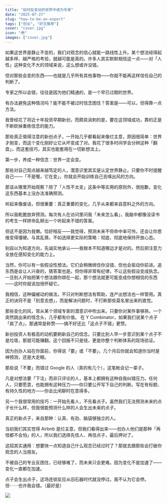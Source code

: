 ```yaml
---
title: "如何在变动的世界中成为专家"
date: "2025-07-27"
slug: "how-to-be-an-expert"
tags: ["创业", "好文推荐"]
cover: "cover.jpg"
icon: "😎"
images: ["cover.jpg"]
---
```

如果这世界是静止不变的，我们对观念的信心就能一路线性上升。某个想法经得起越多样、越严格的考验，就越可能是真的。许多人其实默默相信这一点——对「人性」这种变化不大的领域来说，这么想或许没错。



但对那些会变的东西——也就是几乎所有其他事物——你就不能再这样信任自己的判断了。



专家之所以会错，往往是因为他们精通的，是一个早已过期的世界。



有办法避免这种情况吗？能不能不被过时信念困住？答案是——可以，但得靠一点方法。



我曾经花了将近十年投资早期新创，而颇具讽刺的是，要在这领域成功，靠的正是不断砍掉重练信念的能力。



那些真正值得注意的新创点子，一开始几乎都看起来像烂主意，原因很简单：世界才刚变，而这个变化刚好让它从坏变成了对。我花了很多时间学会分辨这种「翻盘」，而这套技巧，其实也能套用在一切新想法上。



第一步，养成一种信念：世界一定会变。



那些对自己观点越来越笃定的人，潜意识里其实是认定世界静止。只要你不时提醒自己——「不是喔，它在变」，你就会开始训练自己去嗅出风的方向。



那该从哪里开始观察？除了「人性不太变」这条中等实用的原则外，很抱歉，变化这东西基本上没办法准确预测。



听起来像废话，但很重要：真正重要的变化，几乎从来都来自意料之外的方向。



所以我乾脆放弃预测。每次有人在访问里问我「未来怎么看」，我脑中都像没读书的考生一样拼命乱掰出一个听起来不错的答案。



但这不是因为我懒。恰好相反——我觉得，预测未来不但命中率可怜，还会让你思维变得僵硬。与其乱猜，不如选择更实际的策略：彻底、彻底地保持开放心态。



别自以为知道方向，先诚实地承认——我根本不知道哪边才是对的。然后把注意力全放在感知变化的能力上。



当然，你可以有一些假设性想法。它们会稍微绑住你没错，但也会驱动你前进。追东西是会让人兴奋的，猜答案也是。但你得非常有纪律，不让这些假设变成执念。
一旦别人开始把某个想法跟你绑在一起，那个想法就更可能变成你想相信的东西——这时你就该加倍怀疑它。



我相信，这种偏被动的做法，不只对判断想法有帮助，连产出想法也一样管用。真正的诀窍不是「刻意去想」，而是解决问题时，不打断那些莫名冒出来的直觉。



那些变化的风，常从某个领域专家的潜意识中吹出来。只要你对某件事够熟，一个突然跳出来的怪念头，几乎都有价值。
在 Y Combinator，如果我们说某个点子「疯了点」，那通常是称赞——搞不好还比「这点子不错」更赞。



新创投资人有极高的动机要刷新自己的信念。只要比别人早一步意识到某个点子不是垃圾，那就可能赚翻。这个回报不只是钱，更是你整个判断体系的现场验证。



因为创办人站在你面前，你得说「要」或「不要」，几个月后你就会知道你当时是神预测，还是大走眼。



那些说「不要」而错过 Google 的人（真的有几个），这笔帐会记一辈子。



凡是对想法要「下注」而非只评论的人，基本上都拥有这种自我纠错压力。任何人，只要愿意，也能拥有这种压力——你只要公开写下自己的判断。写在有标题、有持久性的地方——你会比闲聊时在意得多。



另一个我很常用的技巧：一开始先看人，不先看点子。虽然我们无法预测未来的点子长什么样，但我很能预测什么样的人会生出未来的点子。



真正的新点子，来自那种：认真、有劲、脑袋够独立的人。



当初我们其实觉得 Airbnb 是烂主意，但我们看得出来——创办人他们是那种「再怪都不会怕」的人，所以我们选择先信人、再信点子，最后押对了。



这招其实通用：想要快一点知道自己什么观念已经过时了？那就去跟那些会打破你观念的人当朋友。



不被自己的专业反困住，已经够难了，而未来只会更难。因为变化不是加速了——变化一直都在加速。



点子会生出点子，这场连锁反应从旧石器时代就没停过。我不认为它会停。
但⋯⋯也许我会错。（最好是）




![](https://prod-files-secure.s3.us-west-2.amazonaws.com/112d0858-5090-4d34-a606-b75eb8d65fd2/46476355-9cf3-4e99-9b7a-3531bc426380/1000202064.png?X-Amz-Algorithm=AWS4-HMAC-SHA256&X-Amz-Content-Sha256=UNSIGNED-PAYLOAD&X-Amz-Credential=ASIAZI2LB466STQVVNHC%2F20250910%2Fus-west-2%2Fs3%2Faws4_request&X-Amz-Date=20250910T151325Z&X-Amz-Expires=3600&X-Amz-Security-Token=IQoJb3JpZ2luX2VjEIb%2F%2F%2F%2F%2F%2F%2F%2F%2F%2FwEaCXVzLXdlc3QtMiJGMEQCIHOJ1KOM2gFA4qAQrp%2FwjVNo25vR0t0Lg48FvluW79VMAiAtN%2BT0zKKLwtN76ry4pQ7DBrA5bY%2FezvFtanwo8x6e1iqIBAjv%2F%2F%2F%2F%2F%2F%2F%2F%2F%2F8BEAAaDDYzNzQyMzE4MzgwNSIM9fP%2FL%2B5%2BUfKq4CYhKtwDJF6%2FrPh29JMQQTWYjSWN0XaESLaB2GMrFXs%2BXWucBlLnPo4lL2Vi9iKTL%2Bqjrxf7xHLOhPo3lsHspXQyEPD6bwQkjdF76Cc5w8SjhJRP7zvlmoLE%2BXMlAAcDY9Vxc937Nl8C5K1cqH3vQRv8y39hP8y8M3Lvfsx%2FXy1q8fvLzSdamS6sHWLz2PBUcxvfSjAuVdD6ACU%2FtVQdKDF6L3Vmfwu94tC90bXYCXfBtkor0W1R0iV53NbnPpDCMZx2Ig%2F61JHF9c4541P%2FQhG891VNCzP2%2B%2FUOjdkdcIjNIogSyECA%2ByHC18v%2BGc60ielMrPiRtqLT8SY%2Ba8k8u9JZ4tYoEOePCCG%2F2sWRy2bzmKSMxWpBNkI1HALaXCJ%2B0RipCUudEHL5q0CEUFXRJ7idAZbB2JhFDiHrqvXfkUBI0izhT7Ak6MD1fnE%2FglRRuga0ODPVD6IJ%2BZPIerd5U5faluQ%2FlDrHu3vwM27Fup2Z9g5HWfVE0H9BMChiYGCeNyQWZHhGLpShRXkKEhqRlGTx%2BLCfkQ6P0y8xyRcW8nXjiB%2BSBVZNWzyEl2T1VDPtb7awBK8Gf1uGz7TvKuMSe3%2BEVaDpOxc7hLwnEta%2FiROOi4dl3M%2Be8ALk%2FZGqrBf2w%2F8wgYuGxgY6pgHjhASmRqz5PLEng%2Fra4gSYmGJwthj%2FqqtT%2Fe%2FFwoaECG6%2BaTCwUOHM0HPIg6W0SR4fZFfqe%2B0V2NiSJWsSqYVKO8D%2BYAI5ssKJ8t85HYhcolN2BcAzvcWehCQjMnwaNUh3GaVBGCtHDXFGk5x6bU%2FmVlnlxDJH1qKzGxP57DsyBjIpS%2FuoTbx0r86gi2MGK8pfaVkU9YP9QRoyWDLro68Mwx%2Fi9hQ%2B&X-Amz-Signature=d9be517cd654641cbdc6a676f41adebb94c117176c873e796af8c90e336c8b97&X-Amz-SignedHeaders=host&x-amz-checksum-mode=ENABLED&x-id=GetObject)


